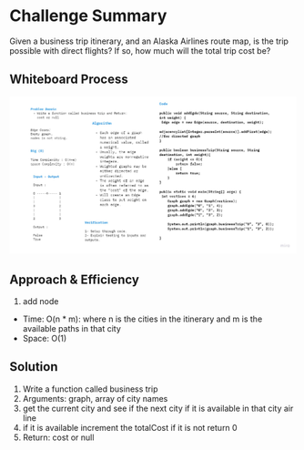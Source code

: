 # Challenge Summary
Given a business trip itinerary, and an Alaska Airlines route map, is the trip possible with direct flights? If so, how much will the total trip cost be?

## Whiteboard Process
<!-- Embedded whiteboard image -->
![weighted.jpg](weighted.jpg)

## Approach & Efficiency
1. add node
  - Time: O(n * m): where n is the cities in the itinerary and m is the available paths in that city
  - Space: O(1)

## Solution
1. Write a function called business trip
2. Arguments: graph, array of city names
3. get the current city and see if the next city if it is available in that city air line
4. if it is available increment the totalCost if it is not return 0
5. Return: cost or null
